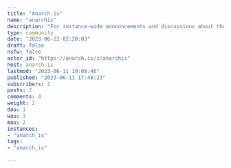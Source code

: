 ```yaml
---
title: "Anarch.is" 
name: "anarchis"
description: "For instance-wide announcements and discussions about the instance."
type: community
date: "2023-06-22 02:20:03"
draft: false
nsfw: false
actor_id: "https://anarch.is/c/anarchis"
host: anarch.is
lastmod: "2023-06-11 19:08:46"
published: "2023-06-11 17:46:23"
subscribers: 1
posts: 2
comments: 4
weight: 2
dau: 1
wau: 1
mau: 2
instances:
- "anarch_is"
tags: 
- "anarch_is"

---
```

